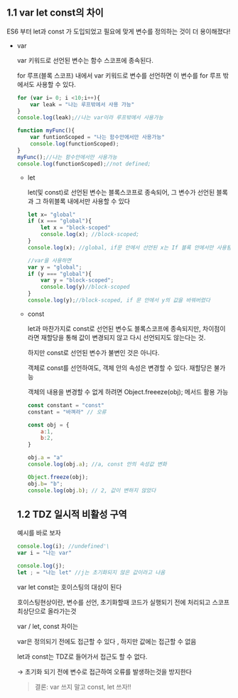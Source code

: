 ## 1.1 var let const의 차이

ES6 부터 let과 const 가 도입되었고 필요에 맞게 변수를 정의하는 것이 더 용이해졌다!

- var

    var 키워드로 선언된 변수는 함수 스코프에 종속된다.

    for 루프(블록 스코프) 내에서 var 키워드로 변수를 선언하면 이 변수를 for 루프 밖에서도 사용할 수 있다.

    ```jsx
    for (var i= 0; i <10;i++){
    	var leak = "나는 루프밖에서 사용 가능"
    }
    console.log(leak);//나는 var이라 루프밖에서 사용가능

    function myFunc(){
    	var funtionScoped = "나는 함수안에서만 사용가능"
    	console.log(functionScoped);
    }
    myFunc();//나는 함수안에서만 사용가능
    console.log(functionScoped);//not defined;
    ```

    - let

        let(및 const)로 선언된 변수는 블록스코프로 종속되어, 그 변수가 선언된 블록과 그 하위블록 내에서만 사용할 수 있다

        ```jsx
        let x= "global"
        if (x === "global"){
        	let x = "block-scoped"
        	console.log(x); //block-scoped;
        }
        console.log(x); //global, if문 안에서 선언된 x는 If 블록 안에서만 사용됨

        //var을 사용하면
        var y = "global";
        if (y === "global"){
        	var y = "block-scoped";
        	console.log(y)//block-scoped
        }
        console.log(y);//block-scoped, if 문 안에서 y의 값을 바꿔버렸다
        ```

    - const

        let과 마찬가지로 const로 선언된 변수도 블록스코프에 종속되지만, 차이점이라면 재할당을 통해 값이 변경되지 않고 다시 선언되지도 않는다는 것. 

        하지만 const로 선언된 변수가 불변인 것은 아니다.

        객체로 const를 선언하여도, 객체 안의 속성은 변경할 수 있다. 재할당은 불가능

        객체의 내용을 변경할 수 없게 하려면 Object.freeeze(obj); 메서드 활용 가능

        ```jsx
        const constant = "const"
        constant = "바껴라" // 오류

        const obj = {
        	a:1,
        	b:2,
        }  

        obj.a = "a"
        console.log(obj.a); //a, const 안의 속성값 변화

        Object.freeze(obj);
        obj.b= "b";
        console.log(obj.b); // 2, 값이 변하지 않았다
        ```

    ## 1.2 TDZ 일시적 비활성 구역

    예시를 바로 보자

    ```jsx
    console.log(i); //undefined'\
    var i = "나는 var" 

    console.log(j);
    let ; = "나는 let" //j는 초기화되지 않은 값이라고 나옴
    ```

    var let const는 호이스팅의 대상이 된다

    호이스팅현상이란, 변수를 선언, 초기화할때 코드가 실행되기 전에 처리되고 스코프 최상단으로 올라가는것

    var / let, const 차이는

    var은 정의되기 전에도 접근할 수 있다 , 하지만 값에는 접근할 수 없음

    let과 const는 TDZ로 들어가서 접근도 할 수 없다. 

    → 초기화 되기 전에 변수로 접근하여 오류를 발생하는것을 방지한다

    > 결론: var 쓰지 말고 const, let 쓰자!!